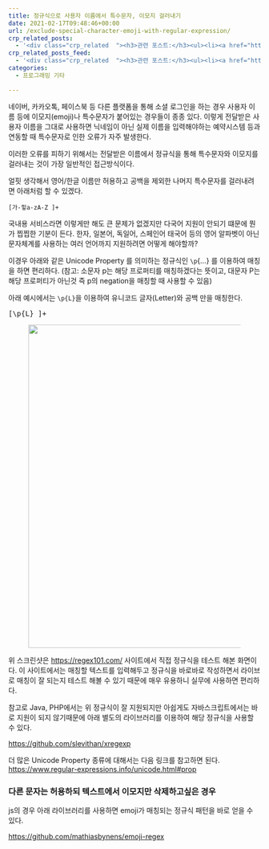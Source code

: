 ```yaml
---
title: 정규식으로 사용자 이름에서 특수문자, 이모지 걸러내기
date: 2021-02-17T09:48:46+00:00
url: /exclude-special-character-emoji-with-regular-expression/
crp_related_posts:
  - '<div class="crp_related  "><h3>관련 포스트:</h3><ul><li><a href="https://www.letmecompile.com/kotlin-coroutine-vs-javascript-async-comparison/"     class="post-873"><span class="crp_title">JavaScript 개발자에게 Kotlin coroutine 10분만에 이해시키기</span></a></li><li><a href="https://www.letmecompile.com/%ea%b0%9c%eb%b0%9c%ec%9e%90%eb%a5%bc-%ec%9c%84%ed%95%9c-%ed%9a%a8%ec%9c%a8%ec%a0%81%ec%9d%b8-macos-%eb%b0%b1%ec%97%85-%eb%b0%a9%eb%b2%95/"     class="post-865"><span class="crp_title">개발자를 위한 효율적인 MacOS 백업 방법</span></a></li><li><a href="https://www.letmecompile.com/mac-app-recommendation-for-developer/"     class="post-836"><span class="crp_title">개발자를 위한 필수 맥 앱(Mac App) 10선</span></a></li><li><a href="https://www.letmecompile.com/api-auth-jwt-jwk-explained/"     class="post-800"><span class="crp_title">API 서버 인증을 위한 JWT와 JWK 이해하기</span></a></li><li><a href="https://www.letmecompile.com/pake-srp-protocol/"     class="post-802"><span class="crp_title">PAKE와 SRP Protocol을 이용한 인증</span></a></li></ul><div class="crp_clear"></div></div>'
crp_related_posts_feed:
  - '<div class="crp_related  "><h3>관련 포스트:</h3><ul><li><a href="https://www.letmecompile.com/kotlin-coroutine-vs-javascript-async-comparison/"     class="post-873"><span class="crp_title">JavaScript 개발자에게 Kotlin coroutine 10분만에 이해시키기</span></a></li><li><a href="https://www.letmecompile.com/%ea%b0%9c%eb%b0%9c%ec%9e%90%eb%a5%bc-%ec%9c%84%ed%95%9c-%ed%9a%a8%ec%9c%a8%ec%a0%81%ec%9d%b8-macos-%eb%b0%b1%ec%97%85-%eb%b0%a9%eb%b2%95/"     class="post-865"><span class="crp_title">개발자를 위한 효율적인 MacOS 백업 방법</span></a></li><li><a href="https://www.letmecompile.com/mac-app-recommendation-for-developer/"     class="post-836"><span class="crp_title">개발자를 위한 필수 맥 앱(Mac App) 10선</span></a></li><li><a href="https://www.letmecompile.com/api-auth-jwt-jwk-explained/"     class="post-800"><span class="crp_title">API 서버 인증을 위한 JWT와 JWK 이해하기</span></a></li><li><a href="https://www.letmecompile.com/pake-srp-protocol/"     class="post-802"><span class="crp_title">PAKE와 SRP Protocol을 이용한 인증</span></a></li></ul><div class="crp_clear"></div></div>'
categories:
  - 프로그래밍 기타

---
```

네이버, 카카오톡, 페이스북 등 다른 플랫폼을 통해 소셜 로그인을 하는 경우 사용자 이름 등에 이모지(emoji)나 특수문자가 붙어있는 경우들이 종종 있다. 이렇게 전달받은 사용자 이름을 그대로 사용하면 닉네임이 아닌 실제 이름을 입력해야하는 예약시스템 등과 연동할 때 특수문자로 인한 오류가 자주 발생한다.

이러한 오류를 피하기 위해서는 전달받은 이름에서 정규식을 통해 특수문자와 이모지를 걸러내는 것이 가장 일반적인 접근방식이다.

얼핏 생각해서 영어/한글 이름만 허용하고 공백을 제외한 나머지 특수문자를 걸러내려면 아래처럼 할 수 있겠다.

<pre class="wp-block-code"><code>&#91;가-힣a-zA-Z ]+</code></pre>

국내용 서비스라면 이렇게만 해도 큰 문제가 없겠지만 다국어 지원이 안되기 떄문에 뭔가 찝찝한 기분이 든다. 한자, 일본어, 독일어, 스페인어 태국어 등의 영어 알파벳이 아닌 문자체계를 사용하는 여러 언어까지 지원하려면 어떻게 해야할까? 

이경우 아래와 같은 Unicode Property 를 의미하는 정규식인 `\p`{&#8230;} 를 이용하여 매칭을 하면 편리하다. (참고: 소문자 p는 해당 프로퍼티를 매칭하겠다는 뜻이고, 대문자 P는 해당 프로퍼티가 아닌것 즉 p의 negation을 매칭할 때 사용할 수 있음)

아래 예시에서는 `\p{L}`을 이용하여 유니코드 글자(Letter)와 공백 만을 매칭한다.

<pre class="EnlighterJSRAW" data-enlighter-language="generic" data-enlighter-theme="" data-enlighter-highlight="" data-enlighter-linenumbers="" data-enlighter-lineoffset="" data-enlighter-title="" data-enlighter-group="">[\p{L} ]+</pre><figure class="wp-block-image size-large">

<img loading="lazy" width="944" height="644" src="/uploads/2021/02/image.png" alt="" class="wp-image-910" srcset="/uploads/2021/02/image.png 944w, /uploads/2021/02/image-300x205.png 300w, /uploads/2021/02/image-768x524.png 768w, /uploads/2021/02/image-150x102.png 150w" sizes="(max-width: 944px) 100vw, 944px" /> </figure> 

위 스크린샷은 <https://regex101.com/> 사이트에서 직접 정규식을 테스트 해본 화면이다. 이 사이트에서는 매칭할 텍스트를 입력해두고 정규식을 바로바로 작성하면서 라이브로 매칭이 잘 되는지 테스트 해볼 수 있기 때문에 매우 유용하니 실무에 사용하면 편리하다.

참고로 Java, PHP에서는 위 정규식이 잘 지원되지만 아쉽게도 자바스크립트에서는 바로 지원이 되지 않기때문에 아래 별도의 라이브러리를 이용하여 해당 정규식을 사용할 수 있다.

<https://github.com/slevithan/xregexp>

더 많은 Unicode Property 종류에 대해서는 다음 링크를 참고하면 된다. <https://www.regular-expressions.info/unicode.html#prop>



### 다른 문자는 허용하되 텍스트에서 이모지만 삭제하고싶은 경우

js의 경우 아래 라이브러리를 사용하면 emoji가 매칭되는 정규식 패턴을 바로 얻을 수 있다.

<https://github.com/mathiasbynens/emoji-regex>
